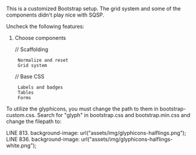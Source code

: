 This is a customized Bootstrap setup. The grid system and some of the components didn't play nice with SQSP. 

Uncheck the following features:

1. Choose components

	// Scaffolding
		
		Normalize and reset
		Grid system
			
	// Base CSS
	
		Labels and badges
		Tables
		Forms

		
To utilize the glyphicons, you must change the path to them in bootstrap-custom.css. Search for "glyph" in bootstrap.css and bootstrap.min.css and change the filepath to:

LINE 813.  background-image: url("assets/img/glyphicons-halflings.png");
LINE 836.  background-image: url("assets/img/glyphicons-halflings-white.png");

